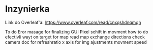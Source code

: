 # Inzynierka
Link do Overleaf'a:
https://www.overleaf.com/read/cnxqshdnqmqh

To do
Eror masage for finalizing GUI
Pixel schift in movment how to do efectivli
wayt on target for map read
map exchange directions check
camera doc for refreshratio
x axis for img ajustments
movment speed
